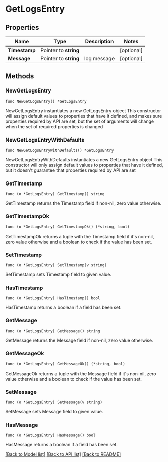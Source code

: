 # GetLogsEntry

## Properties

Name | Type | Description | Notes
------------ | ------------- | ------------- | -------------
**Timestamp** | Pointer to **string** |  | [optional] 
**Message** | Pointer to **string** | log message | [optional] 

## Methods

### NewGetLogsEntry

`func NewGetLogsEntry() *GetLogsEntry`

NewGetLogsEntry instantiates a new GetLogsEntry object
This constructor will assign default values to properties that have it defined,
and makes sure properties required by API are set, but the set of arguments
will change when the set of required properties is changed

### NewGetLogsEntryWithDefaults

`func NewGetLogsEntryWithDefaults() *GetLogsEntry`

NewGetLogsEntryWithDefaults instantiates a new GetLogsEntry object
This constructor will only assign default values to properties that have it defined,
but it doesn't guarantee that properties required by API are set

### GetTimestamp

`func (o *GetLogsEntry) GetTimestamp() string`

GetTimestamp returns the Timestamp field if non-nil, zero value otherwise.

### GetTimestampOk

`func (o *GetLogsEntry) GetTimestampOk() (*string, bool)`

GetTimestampOk returns a tuple with the Timestamp field if it's non-nil, zero value otherwise
and a boolean to check if the value has been set.

### SetTimestamp

`func (o *GetLogsEntry) SetTimestamp(v string)`

SetTimestamp sets Timestamp field to given value.

### HasTimestamp

`func (o *GetLogsEntry) HasTimestamp() bool`

HasTimestamp returns a boolean if a field has been set.

### GetMessage

`func (o *GetLogsEntry) GetMessage() string`

GetMessage returns the Message field if non-nil, zero value otherwise.

### GetMessageOk

`func (o *GetLogsEntry) GetMessageOk() (*string, bool)`

GetMessageOk returns a tuple with the Message field if it's non-nil, zero value otherwise
and a boolean to check if the value has been set.

### SetMessage

`func (o *GetLogsEntry) SetMessage(v string)`

SetMessage sets Message field to given value.

### HasMessage

`func (o *GetLogsEntry) HasMessage() bool`

HasMessage returns a boolean if a field has been set.


[[Back to Model list]](../README.md#documentation-for-models) [[Back to API list]](../README.md#documentation-for-api-endpoints) [[Back to README]](../README.md)


